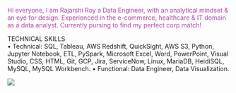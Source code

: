 <p style="color: #b044a7;">
Hi everyone, 
I am Rajarshi Roy a Data Engineer, with an analytical mindset & an eye for design. Experienced in the e-commerce, healthcare & IT domain as a data analyst. Currently pursing to find my perfect corp match! 

TECHNICAL SKILLS <br>
•	Technical:  SQL, Tableau, AWS Redshift, QuickSight, AWS S3, Python, Jupyter Notebook, ETL, PySpark, Microsoft Excel, Word, PowerPoint, Visual Studio, CSS, HTML, Git, GCP, Jira, ServiceNow, Linux, MariaDB, HeidiSQL, MySQL, MySQL Workbench. 
•	Functional:  Data Engineer, Data Visualization.

</p>
<img src="https://github-readme-stats.vercel.app/api?username=imrsroy&&show_icons=true&title_color=b044a7&icon_color=b044a7&text_color=b044a7&bg_color=ffffff">
